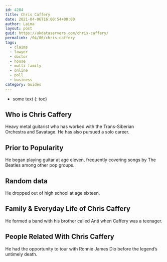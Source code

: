 ```yaml
---
id: 4284
title: Chris Caffery
date: 2021-04-06T16:00:54+00:00
author: Laima
layout: post
guid: https://ukdataservers.com/chris-caffery/
permalink: /04/06/chris-caffery
tags:
  - claims
  - lawyer
  - doctor
  - house
  - multi family
  - online
  - poll
  - business
category: Guides
---
```


* some text
{: toc}


## Who is Chris Caffery
                  
                  
                  
Heavy metal guitarist who has worked with the Trans-Siberian Orchestra and Savatage. He has also pursued a solo career.
                  
              
            
              
            
                
                
                
## Prior to Popularity
                  
                  
                  
He began playing guitar at age eleven, frequently covering songs by The Beatles among other pop groups.
                  
              
            
              
            
                
                
                
## Random data
                  
                  
                  
He dropped out of high school at age sixteen.
                  
              
            
              
            
                
                
                
## Family & Everyday Life of Chris Caffery
                  
                  
                  
He formed a band with his brother called Anti when Caffery was a teenager.
                  
              
            
              
            
                
                
                
## People Related With Chris Caffery
                  
                  
                  
He had the opportunity to tour with Ronnie James Dio before the legend&#8217;s untimely death.
                  
              
            
              
            
                
              
            
              
              
            
            
              
            
          
          
          
